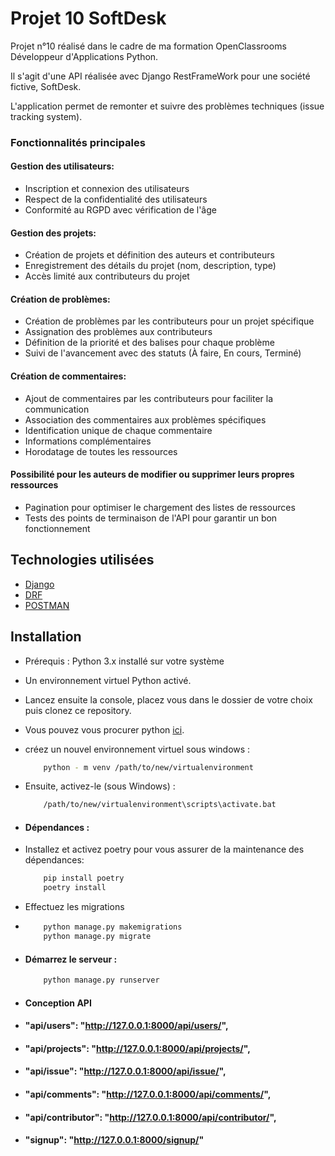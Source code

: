 # Projet 10 SoftDesk

Projet n°10 réalisé dans le cadre de ma formation OpenClassrooms Développeur d'Applications Python.

Il s'agit d'une API réalisée avec Django RestFrameWork pour une société fictive, SoftDesk.

L'application permet de remonter et suivre des problèmes techniques (issue tracking system).

### Fonctionnalités principales

#### Gestion des utilisateurs:

* Inscription et connexion des utilisateurs
* Respect de la confidentialité des utilisateurs
* Conformité au RGPD avec vérification de l'âge

#### Gestion des projets:

* Création de projets et définition des auteurs et contributeurs
* Enregistrement des détails du projet (nom, description, type)
* Accès limité aux contributeurs du projet

#### Création de problèmes:

* Création de problèmes par les contributeurs pour un projet spécifique
* Assignation des problèmes aux contributeurs
* Définition de la priorité et des balises pour chaque problème
* Suivi de l'avancement avec des statuts (À faire, En cours, Terminé)

#### Création de commentaires:

* Ajout de commentaires par les contributeurs pour faciliter la communication
* Association des commentaires aux problèmes spécifiques
* Identification unique de chaque commentaire
* Informations complémentaires
* Horodatage de toutes les ressources

#### Possibilité pour les auteurs de modifier ou supprimer leurs propres ressources

* Pagination pour optimiser le chargement des listes de ressources
* Tests des points de terminaison de l'API pour garantir un bon fonctionnement

## Technologies utilisées
* [Django](https://www.djangoproject.com/)
* [DRF](https://wwww.django-rest-framework.org/)
* [POSTMAN](https://www.postman.com/)

## Installation
* Prérequis : Python 3.x installé sur votre système
* Un environnement virtuel Python activé.

* Lancez ensuite la console, placez vous dans le dossier de votre choix puis clonez ce repository.
* Vous pouvez vous procurer python [ici](https://www.python.org").
* créez un nouvel environnement virtuel sous windows :
    ```bash
        python - m venv /path/to/new/virtualenvironment
     ```
* Ensuite, activez-le (sous Windows) :
    ```bash
        /path/to/new/virtualenvironment\scripts\activate.bat
    ```

* #### Dépendances :
 * Installez et activez poetry pour vous assurer de la maintenance des dépendances:

    ```bash
        pip install poetry
        poetry install
    ```
* Effectuez les migrations
* 
   ```bash
       python manage.py makemigrations
       python manage.py migrate
   ```

* #### Démarrez le serveur :
    ```bash
        python manage.py runserver
    ```
* #### Conception API

* #### "api/users": "http://127.0.0.1:8000/api/users/",
* #### "api/projects": "http://127.0.0.1:8000/api/projects/",
* #### "api/issue": "http://127.0.0.1:8000/api/issue/",
* #### "api/comments": "http://127.0.0.1:8000/api/comments/",
* #### "api/contributor": "http://127.0.0.1:8000/api/contributor/",
* #### "signup": "http://127.0.0.1:8000/signup/"
